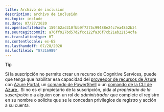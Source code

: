 ```yaml
---
title: Archivo de inclusión
description: archivo de inclusión
ms.topic: include
ms.date: 07/27/2020
ms.openlocfilehash: 159462ad310fbb9f7275c99488e24c7ea4852b34
ms.sourcegitcommit: a76ff927bd57d2fcc122fa36f7cb21eb22154cfa
ms.translationtype: HT
ms.contentlocale: es-ES
ms.lasthandoff: 07/28/2020
ms.locfileid: "87316989"
---
```

> [!Tip]
> Si la suscripción no permite crear un recurso de Cognitive Services, puede que tenga que habilitar esa capacidad del [proveedor de recursos de Azure](../../azure-resource-manager/management/resource-providers-and-types.md#azure-portal) con [Azure Portal](../../azure-resource-manager/management/resource-providers-and-types.md#azure-powershell), un [comando de PowerShell](../../azure-resource-manager/management/resource-providers-and-types.md#azure-powershell) o un [comando de la CLI de Azure ](../../azure-resource-manager/management/resource-providers-and-types.md#azure-cli). Si no es el propietario de la suscripción, pida al _propietario de la suscripción_ o a alguien con un rol de _administrador_ que complete el registro en su nombre o solicite que se le concedan privilegios de registro y acción a su cuenta.